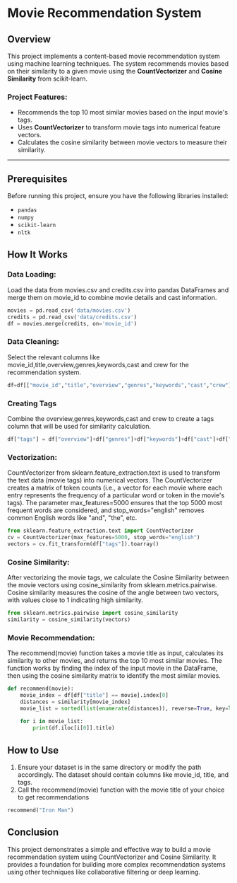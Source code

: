 # Movie Recommendation System

## Overview

This project implements a content-based movie recommendation system using machine learning techniques. The system recommends movies based on their similarity to a given movie using the **CountVectorizer** and **Cosine Similarity** from scikit-learn.

### Project Features:
- Recommends the top 10 most similar movies based on the input movie's tags.
- Uses **CountVectorizer** to transform movie tags into numerical feature vectors.
- Calculates the cosine similarity between movie vectors to measure their similarity.

---

## Prerequisites

Before running this project, ensure you have the following libraries installed:

- `pandas`
- `numpy`
- `scikit-learn`
- `nltk`

## How It Works
### Data Loading:

Load the data from movies.csv and credits.csv into pandas DataFrames and merge them on movie_id to combine movie details and cast information.
```python
movies = pd.read_csv('data/movies.csv')
credits = pd.read_csv('data/credits.csv')
df = movies.merge(credits, on='movie_id')
```

### Data Cleaning:
Select the relevant columns like movie_id,title,overview,genres,keywords,cast and crew for the recommendation system.
```python
df=df[["movie_id","title","overview","genres","keywords","cast","crew"]]
```
### Creating Tags
Combine the overview,genres,keywords,cast and crew to create a tags column that will be used for similarity calculation.
```python
df["tags"] = df["overview"]+df["genres"]+df["keywords"]+df["cast"]+df["crew"]
```
### Vectorization:

CountVectorizer from sklearn.feature_extraction.text is used to transform the text data (movie tags) into numerical vectors.
The CountVectorizer creates a matrix of token counts (i.e., a vector for each movie where each entry represents the frequency of a particular word or token in the movie's tags).
The parameter max_features=5000 ensures that the top 5000 most frequent words are considered, and stop_words="english" removes common English words like "and", "the", etc.
```python
from sklearn.feature_extraction.text import CountVectorizer
cv = CountVectorizer(max_features=5000, stop_words="english")
vectors = cv.fit_transform(df["tags"]).toarray()
```

### Cosine Similarity:

After vectorizing the movie tags, we calculate the Cosine Similarity between the movie vectors using cosine_similarity from sklearn.metrics.pairwise.
Cosine similarity measures the cosine of the angle between two vectors, with values close to 1 indicating high similarity.
```python
from sklearn.metrics.pairwise import cosine_similarity
similarity = cosine_similarity(vectors)
```

### Movie Recommendation:

The recommend(movie) function takes a movie title as input, calculates its similarity to other movies, and returns the top 10 most similar movies.
The function works by finding the index of the input movie in the DataFrame, then using the cosine similarity matrix to identify the most similar movies.
```python
def recommend(movie):
    movie_index = df[df["title"] == movie].index[0]
    distances = similarity[movie_index]
    movie_list = sorted(list(enumerate(distances)), reverse=True, key=lambda x: x[1])[1:11]
    
    for i in movie_list:
        print(df.iloc[i[0]].title)

```

## How to Use

1. Ensure your dataset is in the same directory or modify the path accordingly. The dataset should contain columns like movie_id, title, and tags.
2. Call the recommend(movie) function with the movie title of your choice to get recommendations
```python
recommend("Iron Man")
```

## Conclusion
This project demonstrates a simple and effective way to build a movie recommendation system using CountVectorizer and Cosine Similarity. It provides a foundation for building more complex recommendation systems using other techniques like collaborative filtering or deep learning.
